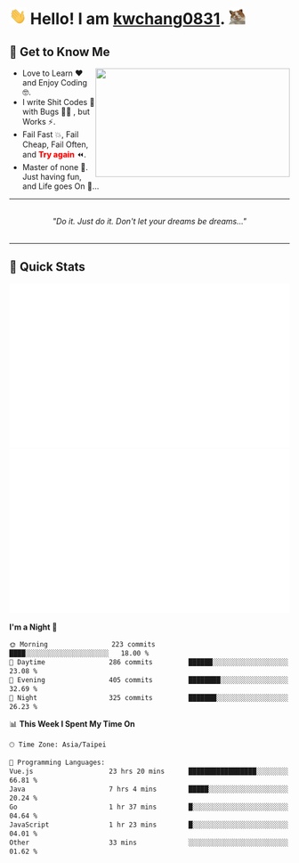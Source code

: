 <h1> <img src="./assets/hi.gif" height="30px"> Hello! I am <a href="https://github.com/kwchang0831">kwchang0831</a>. <img src="./assets/cool-cat.gif" height="30px"> </h1>
</h1>

## 🎉 Get to Know Me

<a href="#"><img align="right" src="https://media.tenor.com/S5qCffxIFdUAAAAC/the-muppet-kermit-the-frog.gif" width="349" height="195" /></a>

- Love to Learn ❤️ and Enjoy Coding 🤓.
- I write Shit Codes 💩 with Bugs 🐛🐛 , but Works ⚡️.
- Fail Fast 💥, Fail Cheap, Fail Often, and <span style="color:red;font-weight:800;">Try again</span> ⏪️.
- Master of none 🤪. Just having fun, and Life goes On 🌱...

<hr/>
<br/>
<div align="center">
<i>"Do it. Just do it. Don't let your dreams be dreams..." </i>
</div>
<br/>
<hr/>

## 🙈 Quick Stats

![overview](https://raw.githubusercontent.com/kwchang0831/kwchang0831/output/generated/overview.svg)
![languages](https://raw.githubusercontent.com/kwchang0831/kwchang0831/output/generated/languages.svg)

<!--START_SECTION:waka-->
**I'm a Night 🦉** 

```text
🌞 Morning                223 commits         ████░░░░░░░░░░░░░░░░░░░░░   18.00 % 
🌆 Daytime                286 commits         ██████░░░░░░░░░░░░░░░░░░░   23.08 % 
🌃 Evening                405 commits         ████████░░░░░░░░░░░░░░░░░   32.69 % 
🌙 Night                  325 commits         ███████░░░░░░░░░░░░░░░░░░   26.23 % 
```


📊 **This Week I Spent My Time On** 

```text
🕑︎ Time Zone: Asia/Taipei

💬 Programming Languages: 
Vue.js                   23 hrs 20 mins      █████████████████░░░░░░░░   66.81 % 
Java                     7 hrs 4 mins        █████░░░░░░░░░░░░░░░░░░░░   20.24 % 
Go                       1 hr 37 mins        █░░░░░░░░░░░░░░░░░░░░░░░░   04.64 % 
JavaScript               1 hr 23 mins        █░░░░░░░░░░░░░░░░░░░░░░░░   04.01 % 
Other                    33 mins             ░░░░░░░░░░░░░░░░░░░░░░░░░   01.62 % 
```


<!--END_SECTION:waka-->

